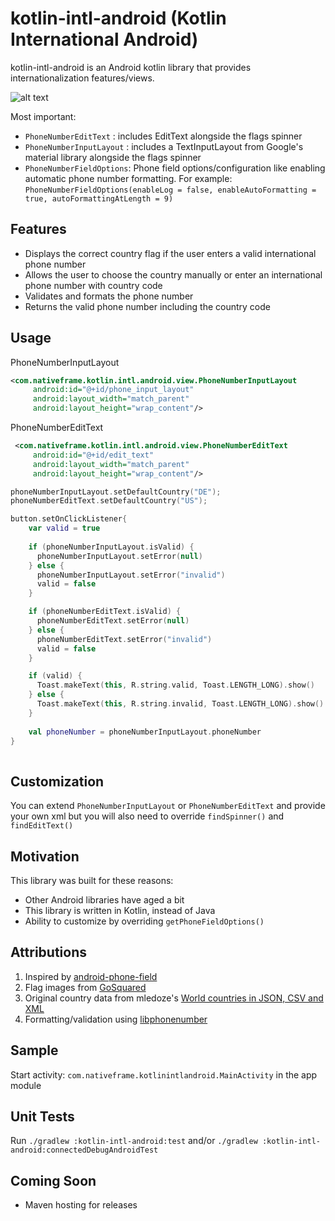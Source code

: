 kotlin-intl-android (Kotlin International Android)
===================

kotlin-intl-android is an Android kotlin library that provides internationalization features/views.

![alt text](https://firebasestorage.googleapis.com/v0/b/images-de159.appspot.com/o/kotlin-intl-android-sample.gif?alt=media&token=edaa9b0a-73a8-4cc3-acba-426cc63ab94d "Sample")

Most important:

 * `PhoneNumberEditText` : includes EditText alongside the flags spinner
 * `PhoneNumberInputLayout` : includes a TextInputLayout from Google's material library alongside the flags spinner 
 * `PhoneNumberFieldOptions`: Phone field options/configuration like enabling automatic phone number formatting. For example: `PhoneNumberFieldOptions(enableLog = false, enableAutoFormatting = true, autoFormattingAtLength = 9)`
 
## Features
 
 * Displays the correct country flag if the user enters a valid international phone number
 * Allows the user to choose the country manually or enter an international phone number with country code
 * Validates and formats the phone number 
 * Returns the valid phone number including the country code
 
## Usage

PhoneNumberInputLayout 
 
```xml
<com.nativeframe.kotlin.intl.android.view.PhoneNumberInputLayout
     android:id="@+id/phone_input_layout"
     android:layout_width="match_parent"
     android:layout_height="wrap_content"/>
```
 
PhoneNumberEditText
 
```xml
 <com.nativeframe.kotlin.intl.android.view.PhoneNumberEditText
     android:id="@+id/edit_text"
     android:layout_width="match_parent"
     android:layout_height="wrap_content"/>
```
 
```kotlin 
phoneNumberInputLayout.setDefaultCountry("DE");
phoneNumberEditText.setDefaultCountry("US");

button.setOnClickListener{
    var valid = true
    
    if (phoneNumberInputLayout.isValid) {
      phoneNumberInputLayout.setError(null)
    } else {
      phoneNumberInputLayout.setError("invalid")
      valid = false
    }

    if (phoneNumberEditText.isValid) {
      phoneNumberEditText.setError(null)
    } else {
      phoneNumberEditText.setError("invalid")
      valid = false
    }

    if (valid) {
      Toast.makeText(this, R.string.valid, Toast.LENGTH_LONG).show()
    } else {
      Toast.makeText(this, R.string.invalid, Toast.LENGTH_LONG).show()
    }
    
    val phoneNumber = phoneNumberInputLayout.phoneNumber
}
 
```

## Customization

You can extend `PhoneNumberInputLayout` or `PhoneNumberEditText` and provide your own xml but you will also need to override `findSpinner()` and `findEditText()`

## Motivation

This library was built for these reasons: 
 
 * Other Android libraries have aged a bit
 * This library is written in Kotlin, instead of Java
 * Ability to customize by overriding `getPhoneFieldOptions()`

## Attributions  

 1. Inspired by [android-phone-field](https://github.com/lamudi-gmbh/android-phone-field)
 2. Flag images from [GoSquared](https://www.gosquared.com/resources/flag-icons/)
 3. Original country data from mledoze's [World countries in JSON, CSV and XML](https://github.com/mledoze/countries)
 4. Formatting/validation using [libphonenumber](https://github.com/googlei18n/libphonenumber)


 ## Sample

 Start activity: `com.nativeframe.kotlinintlandroid.MainActivity` in the app module

 ## Unit Tests

 Run `./gradlew :kotlin-intl-android:test` and/or `./gradlew :kotlin-intl-android:connectedDebugAndroidTest`

## Coming Soon

* Maven hosting for releases